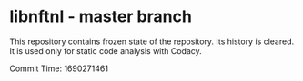 # libnftnl - master branch

This repository contains frozen state of the repository.
Its history is cleared. It is used only for static code
analysis with Codacy.

Commit Time: 1690271461